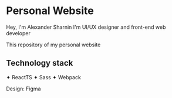 # Personal Website
Hey, I'm Alexander Sharnin
I'm UI/UX designer and front-end web developer

This repository of my personal website

## Technology stack
✦ ReactTS
✦ Sass
✦ Webpack

Design: Figma